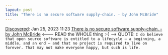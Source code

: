 ```yaml
---
layout: post
title: "There is no secure software supply-chain. - by John McBride"
---
```

[Discovered](http://rolandtanglao.com/2020/07/29/p1-blogthis-checkvist-list-links-to-blog/): Jan 25, 2023 11:23 [There is no secure software supply-chain. - by John McBride](https://onengineering.substack.com/p/there-is-no-secure-software-supply) <--- READ the WHOLE thing :-) --> QUOTE: `I do believe that open source software is entitled to a lifecycle — a beginning, a middle, and an end — and that no project is required to live on forever. That may not make everyone happy, but such is life.`
